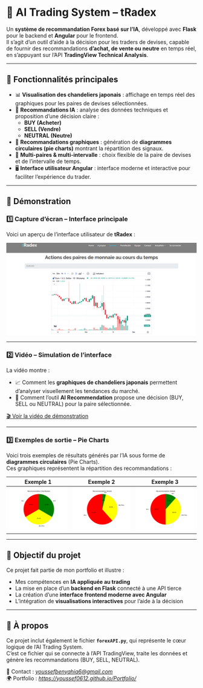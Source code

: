 # 🧠 AI Trading System – tRadex  

Un **système de recommandation Forex basé sur l’IA**, développé avec **Flask** pour le backend et **Angular** pour le frontend.  
Il s’agit d’un outil d’aide à la décision pour les traders de devises, capable de fournir des recommandations **d’achat, de vente ou neutre** en temps réel, en s’appuyant sur l’API **TradingView Technical Analysis**.  

---

## 🚀 Fonctionnalités principales  

- 📊 **Visualisation des chandeliers japonais** : affichage en temps réel des graphiques pour les paires de devises sélectionnées.  
- 🤖 **Recommandations IA** : analyse des données techniques et proposition d’une décision claire :  
  - **BUY (Acheter)**  
  - **SELL (Vendre)**  
  - **NEUTRAL (Neutre)**  
- 🎯 **Recommandations graphiques** : génération de **diagrammes circulaires (pie charts)** montrant la répartition des signaux.  
- 🔄 **Multi-paires & multi-intervalle** : choix flexible de la paire de devises et de l’intervalle de temps.  
- 🖥️ **Interface utilisateur Angular** : interface moderne et interactive pour faciliter l’expérience du trader.  

---

## 🎥 Démonstration  

### 1️⃣ Capture d’écran – Interface principale  
Voici un aperçu de l’interface utilisateur de **tRadex** :  

![Interface principale](TRadex.png)  

---

### 2️⃣ Vidéo – Simulation de l’interface  
La vidéo montre :  
- 📈 Comment les **graphiques de chandeliers japonais** permettent d’analyser visuellement les tendances du marché.  
- 🤖 Comment l’outil **AI Recommendation** propose une décision (BUY, SELL ou NEUTRAL) pour la paire sélectionnée.  

[🎬 Voir la vidéo de démonstration](tradex_vid.mp4)  

---

### 3️⃣ Exemples de sortie – Pie Charts  
Voici trois exemples de résultats générés par l’IA sous forme de **diagrammes circulaires** (Pie Charts).  
Ces graphiques représentent la répartition des recommandations :  

| Exemple 1   | Exemple 2    | Exemple 3       |
|-------------|--------------|-----------------|
| ![Résultat BUY](chart_1_simulation.png) | ![Résultat SELL](chart_2_simulation.png) | ![Résultat NEUTRAL](chart_3_simulation.png) |  

---

## 🎯 Objectif du projet  

Ce projet fait partie de mon portfolio et illustre :  
- Mes compétences en **IA appliquée au trading**  
- La mise en place d’un **backend en Flask** connecté à une API tierce  
- La création d’une **interface frontend moderne avec Angular**  
- L’intégration de **visualisations interactives** pour l’aide à la décision  

---
## 📌 À propos  

Ce projet inclut également le fichier **`forexAPI.py`**, qui représente le cœur logique de l’AI Trading System.  
C’est ce fichier qui se connecte à l’API TradingView, traite les données et génère les recommandations (BUY, SELL, NEUTRAL).  

📧 Contact : *youssefbenyahia6@gmail.com*  
🌍 Portfolio : *https://youssef0612.github.io/Portfolio/*  

